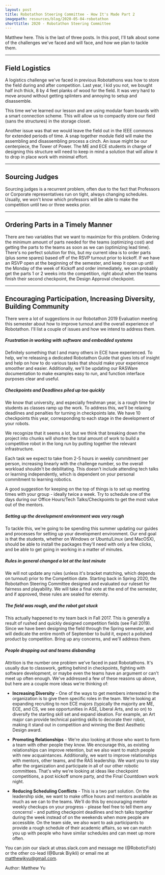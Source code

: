 ```yaml
---
layout: post
title: Robotathon Steering Committee - How It's Made Part 2
imagepath: resources/blog/2020-05-04-robotathon
shorttitle: 2020 - Robotathon Steering Committee
---
```


Matthew here. This is the last of three posts. In this post, I'll talk about some of the challenges we've faced and will face, and how we plan to tackle them.

---

## Field Logistics

A logistics challenge we've faced in previous Robotathons was how to store the field during and after competition. Last year, I kid you not, we bought half inch thick, 8 by 4 feet planks of wood for the field. It was very hard to move around without getting splinters and annoying to setup and disassemble.

This time we've learned our lesson and are using modular foam boards with a smart connection scheme. This will allow us to compactly store our field (sans the structures) in the storage closet.

Another issue was that we would leave the field out in the IEEE commons for extended periods of time. A snap together module field will make the assembling and disassembling process a cinch. An issue might be our centerpiece, the Tower of Power. The ME and ECE students in charge of designing this structure will need to keep in mind a solution that will allow it to drop in place work with minimal effort.

---

## Sourcing Judges

Sourcing judges is a recurrent problem, often due to the fact that Professors or Corporate representatives run on tight, always changing schedules. Usually, we won't know which professors will be able to make the competition until two or three weeks prior.

---

## Ordering Parts in a Timely Manner

There are two variables that we want to maximize for this problem. Ordering the minimum amount of parts needed for the teams (optimizing cost) and getting the parts to the teams as soon as we can (optimizing lead time). There's no perfect solution for this, but my current idea is to order parts (plus some spares) based off of the RSVP turnout prior to kickoff. If we have an RSVP open at the beginning of the semester, and keep it open up until the Monday of the week of Kickoff and order immediately, we can probably get the parts 1 or 2 weeks into the competition, right about when the teams finish their second checkpoint, the Design Approval checkpoint.

---

## Encouraging Participation, Increasing Diversity, Building Community

There were a lot of suggestions in our Robotathon 2019 Evaluation meeting this semester about how to improve turnout and the overall experience of Robotathon. I'll list a couple of issues and how we intend to address them.

##### Frustration in working with software and embedded systems

Definitely something that I and many others in ECE have experienced. To help, we're releasing a dedicated Robotathon Guide that gives lots of insight and help on how to do various tasks that should make your experience smoother and easier. Additionally, we'll be updating our RASWare documentation to make examples easy to run, and function interface purposes clear and useful.

##### Checkpoints and Deadlines piled up too quickly

We know that university, and especially freshman year, is a rough time for students as classes ramp up the work. To address this, we'll be relaxing deadlines and penalties for turning in checkpoints late. We have 10 checkpoints this year, corresponding to each stage in the development of your robots.

We recognize that it seems a lot, but we think that breaking down the project into chunks will shorten the total amount of work to build a competitive robot in the long run by putting together the relevant infrastructure.

Each task we expect to take from 2-5 hours in weekly commitment per person, increasing linearly with the challenge number, so the overall workload shouldn't be debilitating. This doesn't include attending tech talks or learning independently, which is dependent on your personal commitment to learning robotics.

A good suggestion for keeping on the top of things is to set up meeting times with your group - ideally twice a week. Try to schedule one of the days during our Office Hours/Tech Talks/Checkpoints to get the most value out of the mentors.

##### Setting up the development environment was very rough

To tackle this, we're going to be spending this summer updating our guides and processes for setting up your development environment. Our end goal is that the students, whether on Windows or Ubuntu/Linux (and MacOSX), should be able to install the packages they'll need with only a few clicks, and be able to get going in working in a matter of minutes.

##### Rules in general changed a lot at the last minute

We will not update any rules (unless it's bracket matching, which depends on turnout) prior to the Competition date. Starting back in Spring 2020, the Robotathon Steering Committee designed and evaluated our ruleset for fairness and playability. We will take a final vote at the end of the semester, and if approved, these rules are sealed for eternity.

##### The field was rough, and the robot got stuck

This actually happened to my team back in Fall 2017. This is generally a result of rushed and quickly designed competition fields (see Fall 2019). Since we have been designing the field through the Spring semester, and will dedicate the entire month of September to build it, expect a polished product by competition. Bring up any concerns, and we'll address them.

##### People dropping out and teams disbanding

Attrition is the number one problem we've faced in past Robotathons. It's usually due to classwork, getting behind in checkpoints, fighting with software development, or maybe even the teams have an argument or can't meet up often enough. We've addressed a few of these reasons up above, but here are a couple more ideas we're thinking of:

* **Increasing Diversity** - One of the ways to get members interested in the organization is to give them specific roles in the team. We're looking at expanding recruiting to non ECE majors (typically the majority are ME, ECE, and CS, we see opportunities in ASE, Liberal Arts, and so on) to diversify the starting skill set and expand ideation. For example, an Art major can provide technical painting skills to decorate their robot, making it stand out in competition and winning the Best Aesthetic Design award.

* **Promoting Relationships** - We're also looking at those who want to form a team with other people they know. We encourage this, as existing relationships can improve retention, but we also want to match people with new acquaintances. Additionally, we want to improve relationships with mentors, other teams, and the RAS leadership. We want you to stay after the organization and participate in all of our other robotic committees. That's why we're looking at ideas like checkpoint competitions, a post kickoff smore party, and the Final Countdown work night.

* **Reducing Scheduling Conflicts** - This is a two part solution. On the leadership side, we want to make office hours and mentors available as much as we can to the teams. We'll do this by encouraging mentor weekly checkups on your progress - please feel free to tell them any concerns! - and putting checkpoint deadlines and tech talks together during the week instead of on the weekends when more people are accessible. On the team side, we also want to ask participants to provide a rough schedule of their academic affairs, so we can match you up with people who have similar schedules and can meet up more often.

You can join our slack at utras.slack.com and message me (@RoboticFish) or the other co-lead (@Burak Biyikli) or email me at matthewjkyu@gmail.com.

Author: Matthew Yu
